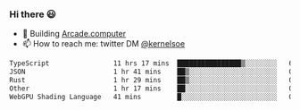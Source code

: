 ### Hi there 😃

- 🔨 Building [Arcade.computer](https://arcade.computer)
- 📫 How to reach me: twitter DM [@kernelsoe](https://twitter.com/kernelsoe)

<!--START_SECTION:waka-->

```txt
TypeScript                11 hrs 17 mins  ████████████████▒░░░░░░░░   65.99 %
JSON                      1 hr 41 mins    ██▒░░░░░░░░░░░░░░░░░░░░░░   09.84 %
Rust                      1 hr 29 mins    ██▒░░░░░░░░░░░░░░░░░░░░░░   08.69 %
Other                     1 hr 17 mins    ██░░░░░░░░░░░░░░░░░░░░░░░   07.56 %
WebGPU Shading Language   41 mins         █░░░░░░░░░░░░░░░░░░░░░░░░   04.07 %
```

<!--END_SECTION:waka-->
